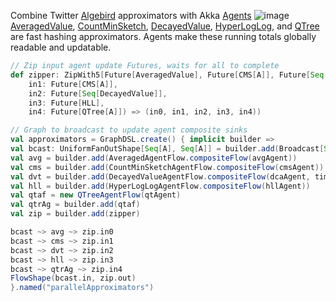 Combine Twitter [Algebird](https://github.com/twitter/algebird) approximators with Akka [Agents](http://doc.akka.io/docs/akka/2.4/scala/agents.html)
![image](https://github.com/garyaiki/dendrites/blob/master/docs/png/AlgebirdApproximatorsAgentsFlow.png?raw=true)
[AveragedValue](https://github.com/twitter/algebird/blob/develop/algebird-core/src/main/scala/com/twitter/algebird/AveragedValue.scala), [CountMinSketch](https://github.com/twitter/algebird/blob/develop/algebird-core/src/main/scala/com/twitter/algebird/CountMinSketch.scala), [DecayedValue](https://github.com/twitter/algebird/blob/develop/algebird-core/src/main/scala/com/twitter/algebird/DecayedValue.scala), [HyperLogLog](https://github.com/twitter/algebird/blob/develop/algebird-core/src/main/scala/com/twitter/algebird/HyperLogLog.scala), and [QTree](https://github.com/twitter/algebird/blob/develop/algebird-core/src/main/scala/com/twitter/algebird/QTree.scala) are fast hashing approximators. Agents make these running totals globally readable and updatable.

```scala
// Zip input agent update Futures, waits for all to complete
def zipper: ZipWith5[Future[AveragedValue], Future[CMS[A]], Future[Seq[DecayedValue]], Future[HLL], Future[QTree[A]], (Future[AveragedValue], Future[CMS[A]], Future[Seq[DecayedValue]], Future[HLL], Future[QTree[A]])] = ZipWith((in0: Future[AveragedValue],
    in1: Future[CMS[A]],
    in2: Future[Seq[DecayedValue]],
    in3: Future[HLL],
    in4: Future[QTree[A]]) => (in0, in1, in2, in3, in4))

// Graph to broadcast to update agent composite sinks
val approximators = GraphDSL.create() { implicit builder =>
val bcast: UniformFanOutShape[Seq[A], Seq[A]] = builder.add(Broadcast[Seq[A]](5))
val avg = builder.add(AveragedAgentFlow.compositeFlow(avgAgent))
val cms = builder.add(CountMinSketchAgentFlow.compositeFlow(cmsAgent))
val dvt = builder.add(DecayedValueAgentFlow.compositeFlow(dcaAgent, time))
val hll = builder.add(HyperLogLogAgentFlow.compositeFlow(hllAgent))
val qtaf = new QTreeAgentFlow(qtAgent)
val qtrAg = builder.add(qtaf)
val zip = builder.add(zipper)

bcast ~> avg ~> zip.in0
bcast ~> cms ~> zip.in1
bcast ~> dvt ~> zip.in2
bcast ~> hll ~> zip.in3
bcast ~> qtrAg ~> zip.in4
FlowShape(bcast.in, zip.out)
}.named("parallelApproximators")
```